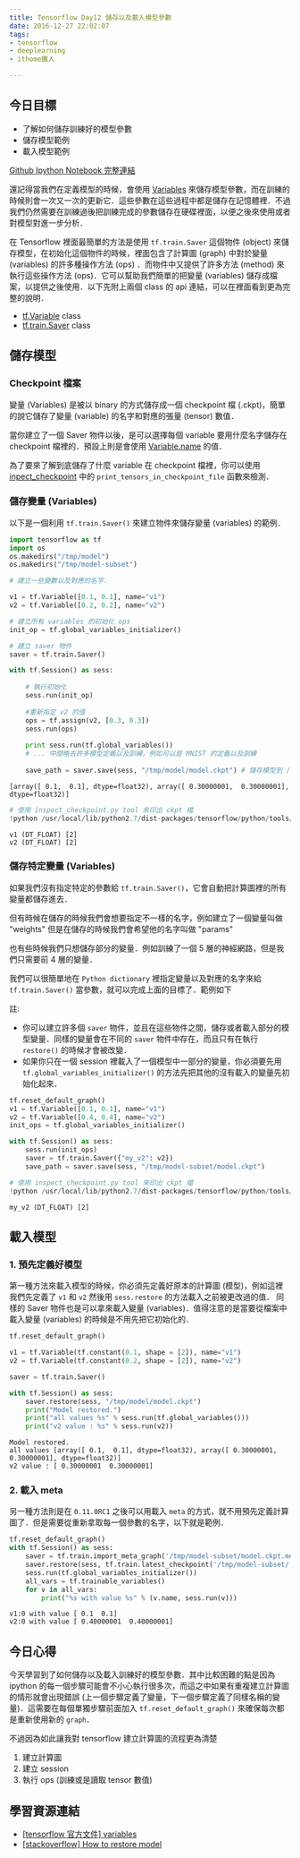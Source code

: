 ```yaml
---
title: Tensorflow Day12 儲存以及載入模型參數
date: 2016-12-27 22:02:07
tags:
- tensorflow
- deeplearning
- ithome鐵人

---
```


## 今日目標

- 了解如何儲存訓練好的模型參數
- 儲存模型範例
- 載入模型範例

<!--more-->

[Github Ipython Notebook 完整連結](https://github.com/c1mone/Tensorflow-101/blob/master/notebooks/3_Save_Restore_Model.ipynb)


還記得當我們在定義模型的時候，會使用 [Variables](https://www.tensorflow.org/api_docs/python/state_ops) 來儲存模型參數，而在訓練的時候則會一次又一次的更新它．這些參數在這些過程中都是儲存在記憶體裡．不過我們仍然需要在訓練過後把訓練完成的參數儲存在硬碟裡面，以便之後來使用或者對模型對進一步分析．

在 Tensorflow 裡面最簡單的方法是使用 `tf.train.Saver` 這個物件 (object) 來儲存模型，在初始化這個物件的時候，裡面包含了計算圖 (graph) 中對於變量 (variables) 的許多種操作方法 (ops) ．而物件中又提供了許多方法 (method) 來執行這些操作方法 (ops)．它可以幫助我們簡單的把變量 (variables) 儲存成檔案，以提供之後使用．以下先附上兩個 class 的 api 連結，可以在裡面看到更為完整的說明．

* [tf.Variable](https://www.tensorflow.org/api_docs/python/state_ops/variables#Variable) class
* [tf.train.Saver](https://www.tensorflow.org/api_docs/python/state_ops/saving_and_restoring_variables#Saver) class

## 儲存模型

### Checkpoint 檔案

變量 (Variables) 是被以 binary 的方式儲存成一個 checkpoint 檔 (.ckpt)，簡單的說它儲存了變量 (variable) 的名字和對應的張量 (tensor) 數值．

當你建立了一個 Saver 物件以後，是可以選擇每個 variable 要用什麼名字儲存在 checkpoint 檔裡的．預設上則是會使用 [Variable.name](https://www.tensorflow.org/api_docs/python/state_ops/variables#Variable.name) 的值．

為了要來了解到底儲存了什麼 variable 在 checkpoint 檔裡，你可以使用 [inpect_checkpoint](https://github.com/tensorflow/tensorflow/blob/master/tensorflow/python/tools/inspect_checkpoint.py) 中的 `print_tensors_in_checkpoint_file` 函數來檢測．

### 儲存變量 (Variables)

以下是一個利用 `tf.train.Saver()` 來建立物件來儲存變量 (variables) 的範例．


```python
import tensorflow as tf
import os
os.makedirs("/tmp/model")
os.makedirs("/tmp/model-subset")
```


```python
# 建立一些變數以及對應的名字．

v1 = tf.Variable([0.1, 0.1], name="v1")
v2 = tf.Variable([0.2, 0.2], name="v2")

# 建立所有 variables 的初始化 ops
init_op = tf.global_variables_initializer()

# 建立 saver 物件
saver = tf.train.Saver()

with tf.Session() as sess:
    
    # 執行初始化
    sess.run(init_op)
    
    #重新指定 v2 的值
    ops = tf.assign(v2, [0.3, 0.3])
    sess.run(ops)
    
    print sess.run(tf.global_variables())
    # ... 中間略去許多模型定義以及訓練，例如可以是 MNIST 的定義以及訓練
    
    save_path = saver.save(sess, "/tmp/model/model.ckpt") # 儲存模型到 /tmp/model.ckpt
```

```shell
[array([ 0.1,  0.1], dtype=float32), array([ 0.30000001,  0.30000001], dtype=float32)]
```

```python
# 使用 inspect_checkpoint.py tool 來印出 ckpt 檔
!python /usr/local/lib/python2.7/dist-packages/tensorflow/python/tools/inspect_checkpoint.py --file_name=/tmp/model/model.ckpt
```

```shell
v1 (DT_FLOAT) [2]
v2 (DT_FLOAT) [2]
```



### 儲存特定變量 (Variables)

如果我們沒有指定特定的參數給 `tf.train.Saver()`，它會自動把計算圖裡的所有變量都儲存進去．

但有時候在儲存的時候我們會想要指定不一樣的名字，例如建立了一個變量叫做 "weights" 但是在儲存的時候我們會希望他的名字叫做 "params"

也有些時候我們只想儲存部分的變量．例如訓練了一個 5 層的神經網路，但是我們只需要前 4 層的變量．

我們可以很簡單地在 `Python dictionary` 裡指定變量以及對應的名字來給 `tf.train.Saver()` 當參數，就可以完成上面的目標了．範例如下

註: 
- 你可以建立許多個 `saver` 物件，並且在這些物件之間，儲存或者載入部分的模型變量．同樣的變量會在不同的 `saver` 物件中存在，而且只有在執行 `restore()` 的時候才會被改變．
- 如果你只在一個 session 裡載入了一個模型中一部分的變量，你必須要先用 `tf.global_variables_initializer()` 的方法先把其他的沒有載入的變量先初始化起來．


```python
tf.reset_default_graph()
v1 = tf.Variable([0.1, 0.1], name="v1")
v2 = tf.Variable([0.4, 0.4], name="v2")
init_ops = tf.global_variables_initializer()

with tf.Session() as sess:
    sess.run(init_ops)
    saver = tf.train.Saver({"my_v2": v2})
    save_path = saver.save(sess, "/tmp/model-subset/model.ckpt")
```


```python
# 使用 inspect_checkpoint.py tool 來印出 ckpt 檔
!python /usr/local/lib/python2.7/dist-packages/tensorflow/python/tools/inspect_checkpoint.py --file_name=/tmp/model-subset/model.ckpt
```

    my_v2 (DT_FLOAT) [2]

## 載入模型

### 1. 預先定義好模型
第一種方法來載入模型的時候，你必須先定義好原本的計算圖 (模型)，例如這裡我們先定義了 `v1` 和 `v2` 然後用 `sess.restore` 的方法載入之前被更改過的值．
同樣的 Saver 物件也是可以拿來載入變量 (variables)．值得注意的是當要從檔案中載入變量 (variables) 的時候是不用先把它初始化的．

```python
tf.reset_default_graph()

v1 = tf.Variable(tf.constant(0.1, shape = [2]), name="v1")
v2 = tf.Variable(tf.constant(0.2, shape = [2]), name="v2")

saver = tf.train.Saver()

with tf.Session() as sess:
    saver.restore(sess, "/tmp/model/model.ckpt")
    print("Model restored.")
    print("all values %s" % sess.run(tf.global_variables()))
    print("v2 value : %s" % sess.run(v2))
```

    Model restored.
    all values [array([ 0.1,  0.1], dtype=float32), array([ 0.30000001,  0.30000001], dtype=float32)]
    v2 value : [ 0.30000001  0.30000001]


### 2. 載入 meta

另一種方法則是在 `0.11.0RC1` 之後可以用載入 `meta` 的方式，就不用預先定義計算圖了．但是需要從重新拿取每一個參數的名字，以下就是範例．


```python
tf.reset_default_graph()
with tf.Session() as sess:
    saver = tf.train.import_meta_graph('/tmp/model-subset/model.ckpt.meta')
    saver.restore(sess, tf.train.latest_checkpoint('/tmp/model-subset/'))
    sess.run(tf.global_variables_initializer())
    all_vars = tf.trainable_variables()
    for v in all_vars:
        print("%s with value %s" % (v.name, sess.run(v)))
```

    v1:0 with value [ 0.1  0.1]
    v2:0 with value [ 0.40000001  0.40000001]

## 今日心得

今天學習到了如何儲存以及載入訓練好的模型參數．其中比較困難的點是因為 ipython 的每一個步驟可能會不小心執行很多次，而這之中如果有重複建立計算圖的情形就會出現錯誤 (上一個步驟定義了變量，下一個步驟定義了同樣名稱的變量)．這需要在每個單獨步驟前面加入 `tf.reset_default_graph()` 來確保每次都是重新使用新的 `graph`．

不過因為如此讓我對 tensorflow 建立計算圖的流程更為清楚

1. 建立計算圖
2. 建立 session
3. 執行 ops (訓練或是讀取 tensor 數值)

## 學習資源連結

- [[tensorflow 官方文件] variables](https://www.tensorflow.org/how_tos/variables/)
- [[stackoverflow] How to restore model](http://stackoverflow.com/questions/33759623/tensorflow-how-to-restore-a-previously-saved-model-python)



